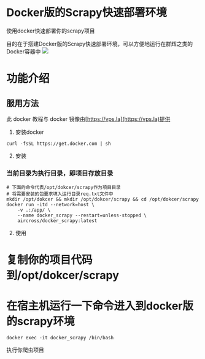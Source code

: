 # Docker版的Scrapy快速部署环境
 使用docker快速部署你的scrapy项目

目的在于搭建Docker版的Scrapy快速部署环境，可以方便地运行在群辉之类的Docker容器中
[![](http://dockeri.co/image/aircross/scrapy)](https://hub.docker.com/r/aircross/scrapy)
# 功能介绍

## 服用方法
此 docker 教程与 docker 镜像由[https://vps.la](https://vps.la)提供
1. 安装docker
```shell
curl -fsSL https://get.docker.com | sh
```
2. 安装
### 当前目录为执行目录，即项目存放目录
```shell
# 下面的命令代表/opt/dokcer/scrapy作为项目目录
# 将需要安装的包要求填入运行目录req.txt文件中
mkdir /opt/dokcer && mkdir /opt/dokcer/scrapy && cd /opt/dokcer/scrapy
docker run -itd --network=host \
    -v .:/app/ \
    --name docker_scrapy --restart=unless-stopped \
    aircross/docker_scrapy:latest
```
2. 使用
# 复制你的项目代码到/opt/dokcer/scrapy
# 在宿主机运行一下命令进入到docker版的scrapy环境
```
docker exec -it docker_scrapy /bin/bash
```
执行你爬虫项目